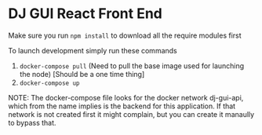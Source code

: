 # DJ GUI React Front End

Make sure you run ```npm install``` to download all the require modules first

To launch development simply run these commands
1) ```docker-compose pull``` (Need to pull the base image used for launching the node) [Should be a one time thing]
2) ```docker-compose up```

NOTE: The docker-compose file looks for the docker network dj-gui-api, which from the name implies is the backend for this application. If that network is not created first it might complain, but you can create it manaully to bypass that.